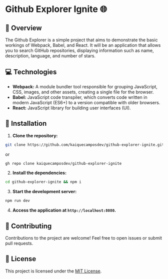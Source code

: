 # Github Explorer Ignite 🌐

## 📍 Overview

The Github Explorer is a simple project that aims to demonstrate the basic workings of Webpack, Babel, and React. It will be an application that allows you to search GitHub repositories, displaying information such as name, description, language, and number of stars.

## 💻 Technologies

- **Webpack:** A module bundler tool responsible for grouping JavaScript, CSS, images, and other assets, creating a single file for the browser.
- **Babel:** JavaScript code transpiler, which converts code written in modern JavaScript (ES6+) to a version compatible with older browsers.
- **React:** JavaScript library for building user interfaces (UI).

## 🚀 Installation 

1. **Clone the repository:**

```bash
git clone https://github.com/kaiquecamposdev/github-explorer-ignite.git
```

or

```bash
gh repo clone kaiquecamposdev/github-explorer-ignite
```

2. **Install the dependencies:**

```bash
cd github-explorer-ignite && npm i
```

3. **Start the development server:**

```bash
npm run dev
```

4. **Access the application at `http://localhost:8080`.** 

## 🤝 Contributing

Contributions to the project are welcome! Feel free to open issues or submit pull requests.

## 📝 License

This project is licensed under the [MIT License](./LICENSE). 

